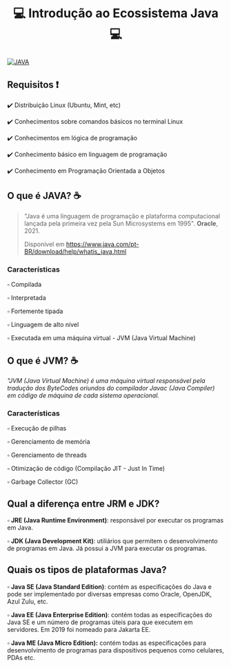 # <p align="center"> 💻 Introdução ao Ecossistema Java 💻
[![JAVA](https://img.shields.io/badge/Java-ED8B00?style=for-the-badge&logo=java&logoColor=white)](#)

## Requisitos ❗
✔️ Distribuição Linux (Ubuntu, Mint, etc)
  
✔️ Conhecimentos sobre comandos básicos no terminal Linux
  
✔️ Conhecimentos em lógica de programação
  
✔️ Conhecimento básico em linguagem de programação
  
✔️ Conhecimento em Programação Orientada a Objetos
  
## O que é JAVA? ☕
> "Java é uma linguagem de programação e plataforma computacional lançada pela primeira vez pela Sun Microsystems em 1995". **Oracle**, 2021. 
> 
> Disponível em <https://www.java.com/pt-BR/download/help/whatis_java.html>

### Características
▫️ Compilada
  
▫️ Interpretada
  
▫️ Fortemente tipada
  
▫️ Linguagem de alto nível
  
▫ Executada em uma máquina virtual - JVM (Java Virtual Machine)
  
## O que é JVM? ☕
  *"JVM (Java Virtual Machine) é uma máquina virtual responsável pela tradução dos ByteCodes oriundos do compilador Javac (Java Compiler) em código de máquina de cada sistema operacional.*
  
### Características
▫️ Execução de pilhas
  
▫️ Gerenciamento de memória
  
▫️ Gerenciamento de threads
  
▫️ Otimização de código (Compilação JIT - Just In Time)
  
▫️ Garbage Collector (GC)

## Qual a diferença entre JRM e JDK?
▫️ **JRE (Java Runtime Environment)**: responsável por executar os programas em Java.
  
▫️ **JDK (Java Development Kit)**: utiliários que permitem o desenvolvimento de programas em Java. Já possui a JVM para executar os programas.

## Quais os tipos de plataformas Java?
▫️ **Java SE (Java Standard Edition)**: contém as especificações do Java e pode ser implementado por diversas empresas como Oracle, OpenJDK, Azul Zulu, etc.
  
▫️ **Java EE (Java Enterprise Edition)**: contém todas as especificações do Java SE e um número de programas úteis para que executem em servidores. Em 2019 foi nomeado para Jakarta EE.
  
▫️ **Java ME (Java Micro Edition):** contém todas as especificações para desenvolvimento de programas para dispositivos pequenos como celulares, PDAs etc.
